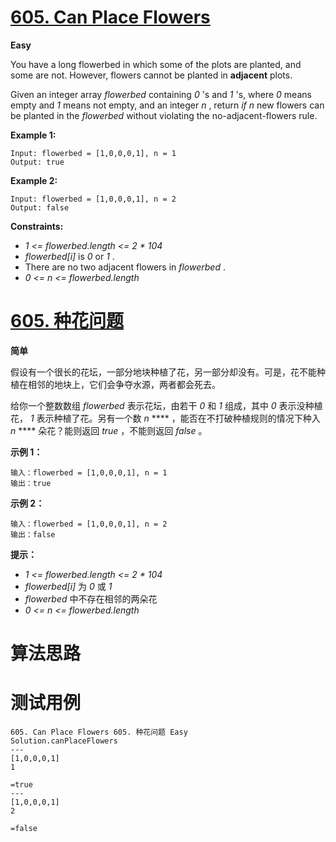 # [605. Can Place Flowers][enTitle]

**Easy**

You have a long flowerbed in which some of the plots are planted, and some are not. However, flowers cannot be planted in **adjacent**  plots.

Given an integer array  *flowerbed*  containing  *0* 's and  *1* 's, where  *0*  means empty and  *1*  means not empty, and an integer  *n* , return  *if*   *n*  new flowers can be planted in the  *flowerbed*  without violating the no-adjacent-flowers rule.



**Example 1:** 

```
Input: flowerbed = [1,0,0,0,1], n = 1
Output: true

```

**Example 2:** 

```
Input: flowerbed = [1,0,0,0,1], n = 2
Output: false

```



**Constraints:** 

-  *1 <= flowerbed.length <= 2 * 104*  
-  *flowerbed[i]*  is  *0*  or  *1* . 
- There are no two adjacent flowers in  *flowerbed* . 
-  *0 <= n <= flowerbed.length* 


# [605. 种花问题][cnTitle]

**简单**

假设有一个很长的花坛，一部分地块种植了花，另一部分却没有。可是，花不能种植在相邻的地块上，它们会争夺水源，两者都会死去。

给你一个整数数组  *flowerbed*  表示花坛，由若干  *0*  和  *1*  组成，其中  *0*  表示没种植花， *1*  表示种植了花。另有一个数  *n* **** ，能否在不打破种植规则的情况下种入  *n* **** 朵花？能则返回  *true*  ，不能则返回  *false* 。



**示例 1：** 

```
输入：flowerbed = [1,0,0,0,1], n = 1
输出：true

```

**示例 2：** 

```
输入：flowerbed = [1,0,0,0,1], n = 2
输出：false

```



**提示：** 

-  *1 <= flowerbed.length <= 2 * 104*  
-  *flowerbed[i]*  为  *0*  或  *1*  
-  *flowerbed*  中不存在相邻的两朵花 
-  *0 <= n <= flowerbed.length* 




# 算法思路

# 测试用例
```
605. Can Place Flowers 605. 种花问题 Easy
Solution.canPlaceFlowers
---
[1,0,0,0,1]
1

=true
---
[1,0,0,0,1]
2

=false
```

[enTitle]: https://leetcode.com/problems/can-place-flowers/
[cnTitle]: https://leetcode-cn.com/problems/can-place-flowers/
